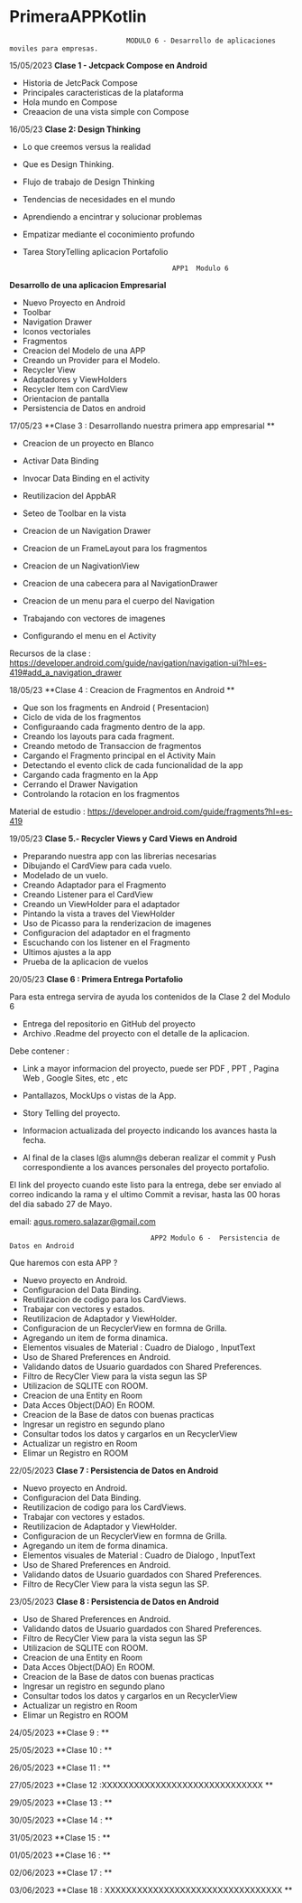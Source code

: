 # PrimeraAPPKotlin

                                 MODULO 6 - Desarrollo de aplicaciones moviles para empresas.

15/05/2023
**Clase 1 - Jetcpack Compose en Android** 

* Historia de JetcPack Compose 
* Principales caracteristicas de la plataforma 
* Hola mundo en Compose 
* Creaacion de una vista simple con Compose 

16/05/23
**Clase 2: Design Thinking**

* Lo que creemos versus la realidad 
* Que es Design Thinking.
* Flujo de trabajo de Design Thinking
* Tendencias de necesidades en el mundo
* Aprendiendo a encintrar y solucionar problemas 
* Empatizar mediante el coconimiento profundo 
* Tarea StoryTelling aplicacion Portafolio 
                                
                                           APP1  Modulo 6 

**Desarrollo de una aplicacion Empresarial** 

* Nuevo Proyecto en Android
* Toolbar 
* Navigation Drawer 
* Iconos vectoriales 
* Fragmentos 
* Creacion del Modelo de una APP
* Creando un Provider para el Modelo. 
* Recycler View 
* Adaptadores y ViewHolders 
* Recycler Item con CardView
* Orientacion de pantalla 
* Persistencia de Datos en android 

17/05/23
 **Clase 3 : Desarrollando nuestra primera app empresarial ** 

* Creacion de un proyecto en Blanco 
* Activar Data Binding 
* Invocar Data Binding en el activity 
* Reutilizacion del AppbAR 
* Seteo de Toolbar en la vista  

* Creacion de un Navigation Drawer 
* Creacion de un FrameLayout para los fragmentos 
* Creacion de un NagivationView 
* Creacion de una cabecera para al NavigationDrawer 
* Creacion de un menu para el cuerpo del Navigation 
* Trabajando con vectores de imagenes
* Configurando el menu en el Activity 

Recursos de la clase : https://developer.android.com/guide/navigation/navigation-ui?hl=es-419#add_a_navigation_drawer


18/05/23
**Clase 4 : Creacion de Fragmentos en Android **

* Que son los fragments en Android ( Presentacion) 
* Ciclo de vida de los fragmentos
* Configuraando cada fragmento dentro de la app. 
* Creando los layouts para cada fragment.
* Creando metodo de Transaccion de fragmentos 
* Cargando el Fragmento principal en el Activity Main 
* Detectando el evento click de cada funcionalidad de la app
* Cargando cada fragmento en la App 
* Cerrando el Drawer Navigation 
* Controlando la rotacion en los fragmentos

Material de estudio : https://developer.android.com/guide/fragments?hl=es-419



19/05/23  **Clase 5.- Recycler Views y Card Views en Android** 

* Preparando nuestra app con las librerias necesarias
* Dibujando el CardView para cada vuelo.
* Modelado de un  vuelo.
* Creando Adaptador para el Fragmento 
* Creando Listener para el CardView
* Creando un ViewHolder para el adaptador
* Pintando la vista a traves del ViewHolder
* Uso de Picasso para la renderizacion de imagenes
* Configuracion del adaptador en el fragmento  
* Escuchando con los listener en el Fragmento
* Ultimos ajustes a la app
* Prueba de la aplicacion de vuelos 


20/05/23
**Clase 6 : Primera Entrega Portafolio**  

Para esta entrega servira de ayuda los contenidos de la Clase 2 del Modulo 6 

* Entrega del repositorio en GitHub del proyecto
* Archivo .Readme del proyecto con el detalle de la aplicacion. 

Debe contener : 
 
   * Link a mayor informacion del proyecto, puede ser PDF , PPT , Pagina Web , Google Sites, etc , etc
   * Pantallazos, MockUps  o vistas de la App.
   * Story Telling del proyecto.
   * Informacion actualizada del proyecto indicando los avances hasta la fecha.

* Al final de la clases l@s alumn@s deberan realizar el commit y Push correspondiente a  los avances personales del proyecto portafolio.

El link del proyecto cuando este listo para la entrega, debe ser enviado al correo 
indicando la rama y el ultimo Commit a revisar, hasta las 00 horas del dia sabado 27 de Mayo.

email: agus.romero.salazar@gmail.com


                                       APP2 Modulo 6 -  Persistencia de Datos en Android   

Que haremos con esta APP ?

* Nuevo proyecto en Android. 
* Configuracion del Data Binding. 
* Reutilizacion de codigo para los CardViews.
* Trabajar con vectores y estados. 
* Reutilizacion de Adaptador y ViewHolder. 
* Configuracion de un RecyclerView en formna de Grilla.
* Agregando un item de forma dinamica.
* Elementos visuales de Material : Cuadro de Dialogo , InputText
* Uso de Shared Preferences en Android.
* Validando datos de Usuario guardados con Shared Preferences.
* Filtro de RecyCler View para la vista segun las SP 
* Utilizacion de SQLITE con ROOM.
* Creacion de una Entity en Room
* Data Acces Object(DAO) En ROOM.
* Creacion de la Base de datos con buenas practicas 
* Ingresar un registro en segundo plano
* Consultar todos los datos y cargarlos en un RecyclerView
* Actualizar un registro en Room 
* Elimar un Registro en ROOM


22/05/2023 
**Clase 7 : Persistencia de Datos en Android** 

* Nuevo proyecto en Android. 
* Configuracion del Data Binding. 
* Reutilizacion de codigo para los CardViews.
* Trabajar con vectores y estados. 
* Reutilizacion de Adaptador y ViewHolder. 
* Configuracion de un RecyclerView en formna de Grilla.
* Agregando un item de forma dinamica.
* Elementos visuales de Material : Cuadro de Dialogo , InputText
* Uso de Shared Preferences en Android.
* Validando datos de Usuario guardados con Shared Preferences.
* Filtro de RecyCler View para la vista segun las SP. 


23/05/2023 
**Clase 8 : Persistencia de Datos en Android** 

* Uso de Shared Preferences en Android.
* Validando datos de Usuario guardados con Shared Preferences.
* Filtro de RecyCler View para la vista segun las SP 
* Utilizacion de SQLITE con ROOM.
* Creacion de una Entity en Room
* Data Acces Object(DAO) En ROOM.
* Creacion de la Base de datos con buenas practicas 
* Ingresar un registro en segundo plano
* Consultar todos los datos y cargarlos en un RecyclerView
* Actualizar un registro en Room 
* Elimar un Registro en ROOM

24/05/2023 
**Clase 9 : ** 

25/05/2023 
**Clase 10 : ** 

26/05/2023 
**Clase 11 : **

27/05/2023 
**Clase 12 :XXXXXXXXXXXXXXXXXXXXXXXXXXXXXX ** 

29/05/2023 
**Clase 13 : **

30/05/2023 
**Clase 14 : ** 

31/05/2023 
**Clase 15 : ** 

01/05/2023 
**Clase 16 : ** 

02/06/2023 
**Clase 17 : **

03/06/2023 
**Clase 18 : XXXXXXXXXXXXXXXXXXXXXXXXXXXXXXXXX   ** 













